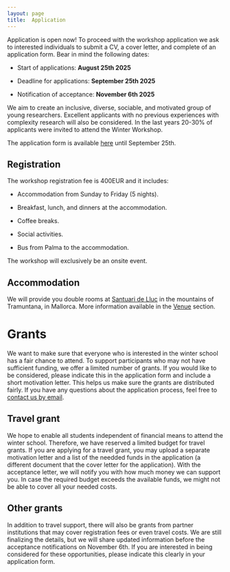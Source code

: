 ```yaml
---
layout: page
title:  Application
---
```


Application is open now! To proceed with the workshop application we ask to interested individuals to submit a CV, a cover letter, and complete of an application form. Bear in mind the following dates:

- Start of applications: **August 25th 2025**

- Deadline for applications: **September 25th 2025**

- Notification of acceptance: **November 6th 2025**

We aim to create an inclusive, diverse, sociable, and motivated group of young researchers. Excellent applicants with no previous experiences with complexity research will also be considered. In the last years 20-30% of applicants were invited to attend the Winter Workshop.

The application form is available [here](https://forms.gle/C8hbYthPL9AQK62A8) until September 25th.

## Registration 

The workshop registration fee is 400EUR and it includes:

- Accommodation from Sunday to Friday (5 nights).

- Breakfast, lunch, and dinners at the accommodation.

- Coffee breaks.

- Social activities.

- Bus from Palma to the accommodation.

The workshop will exclusively be an onsite event.

## Accommodation

We will provide you double rooms at [Santuari de Lluc](https://www.lluc.net/en/) in the mountains of Tramuntana, in Mallorca. More information available in the [Venue](https://wwcs2026.github.io/venue/) section.

# Grants

We want to make sure that everyone who is interested in the winter school has a fair chance to attend. To support participants who may not have sufficient funding, we offer a limited number of grants. If you would like to be considered, please indicate this in the application form and include a short motivation letter. This helps us make sure the grants are distributed fairly. If you have any questions about the application process, feel free to <a href="mailto:wwcs2026@gmail.com?Subject=Consultation%20about%20the%20application%20process">contact us by email</a>.

## Travel grant

We hope to enable all students independent of financial means to attend the winter school. Therefore, we have reserved a limited budget for travel grants. If you are applying for a travel grant, you may upload a separate motivation letter and a list of the needded funds in the application (a different document that the cover letter for the application). With the acceptance letter, we will notify you with how much money we can support you. In case the required budget exceeds the available funds, we might not be able to cover all your needed costs.

## Other grants 

In addition to travel support, there will also be grants from partner institutions that may cover registration fees or even travel costs. We are still finalizing the details, but we will share updated information before the acceptance notifications on November 6th. If you are interested in being considered for these opportunities, please indicate this clearly in your application form.

<!-- ## Sicómoro grant

<img src="/assets/image26/sponsors/sicomoro.png" alt="Logo Sicómoro Fundation" style="width:40%; height:auto;" />

Fundación Sicómoro offers 3 scholarships for *Spanish-speaking applicants* to the workshop. To be elegible to this scholarship, you must follow these steps:


1.⁠ **⁠Pre-register for the WWCS2026**: Fill out the general application form.

2.⁠ **⁠Indicate interest in the scholarship**: While completing the application form, explicitly mention that you are applying for one of the three Fundación Sicómoro scholarships.

3.⁠ **⁠Submit a motivation letter**: Attach a motivation letter *in Spanish* addressed to Fundación Sicómoro, explaining why you want to participate and why you should be awarded the scholarship. This letter of motivation should be a different letter to the cover letter for the workshop.

If awarded the scholarship, you will be exempt from paying the registration fee for the WWCS2026. Scholarship recipients are expected to participate fully in the workshop and will provide a summary in Spanish of their experience to Fundación Sicómoro after the event. -->
